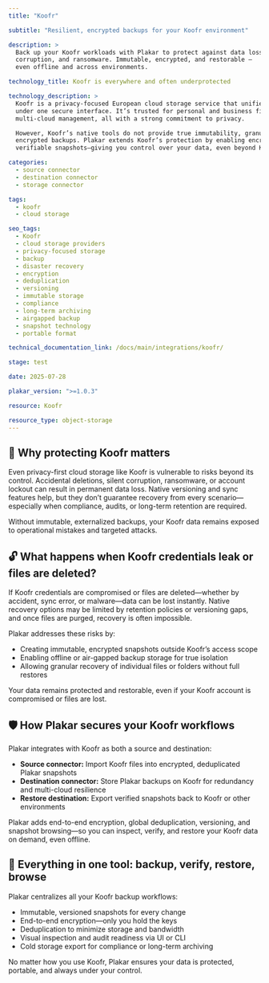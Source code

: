 ```yaml
---
title: "Koofr"

subtitle: "Resilient, encrypted backups for your Koofr environment"

description: >
  Back up your Koofr workloads with Plakar to protect against data loss,
  corruption, and ransomware. Immutable, encrypted, and restorable —
  even offline and across environments.

technology_title: Koofr is everywhere and often underprotected

technology_description: >
  Koofr is a privacy-focused European cloud storage service that unifies multiple storage accounts
  under one secure interface. It’s trusted for personal and business file storage, sharing, and
  multi-cloud management, all with a strong commitment to privacy.

  However, Koofr’s native tools do not provide true immutability, granular versioning, or portable
  encrypted backups. Plakar extends Koofr’s protection by enabling encrypted, deduplicated, and
  verifiable snapshots—giving you control over your data, even beyond Koofr’s own environment.

categories:
  - source connector
  - destination connector
  - storage connector

tags:
  - koofr
  - cloud storage

seo_tags:
  - Koofr
  - cloud storage providers
  - privacy-focused storage
  - backup
  - disaster recovery
  - encryption
  - deduplication
  - versioning
  - immutable storage
  - compliance
  - long-term archiving
  - airgapped backup
  - snapshot technology
  - portable format

technical_documentation_link: /docs/main/integrations/koofr/

stage: test

date: 2025-07-28

plakar_version: ">=1.0.3"

resource: Koofr

resource_type: object-storage
---
```


## 🧠 Why protecting Koofr matters

Even privacy-first cloud storage like Koofr is vulnerable to risks beyond its control. Accidental deletions, silent corruption, ransomware, or account lockout can result in permanent data loss. Native versioning and sync features help, but they don’t guarantee recovery from every scenario—especially when compliance, audits, or long-term retention are required.

Without immutable, externalized backups, your Koofr data remains exposed to operational mistakes and targeted attacks.

## 🔓 What happens when Koofr credentials leak or files are deleted?

If Koofr credentials are compromised or files are deleted—whether by accident, sync error, or malware—data can be lost instantly. Native recovery options may be limited by retention policies or versioning gaps, and once files are purged, recovery is often impossible.

Plakar addresses these risks by:

- Creating immutable, encrypted snapshots outside Koofr’s access scope
- Enabling offline or air-gapped backup storage for true isolation
- Allowing granular recovery of individual files or folders without full restores

Your data remains protected and restorable, even if your Koofr account is compromised or files are lost.

## 🛡️ How Plakar secures your Koofr workflows

Plakar integrates with Koofr as both a source and destination:

- **Source connector:** Import Koofr files into encrypted, deduplicated Plakar snapshots
- **Destination connector:** Store Plakar backups on Koofr for redundancy and multi-cloud resilience
- **Restore destination:** Export verified snapshots back to Koofr or other environments

Plakar adds end-to-end encryption, global deduplication, versioning, and snapshot browsing—so you can inspect, verify, and restore your Koofr data on demand, even offline.

## 🧰 Everything in one tool: backup, verify, restore, browse

Plakar centralizes all your Koofr backup workflows:

- Immutable, versioned snapshots for every change
- End-to-end encryption—only you hold the keys
- Deduplication to minimize storage and bandwidth
- Visual inspection and audit readiness via UI or CLI
- Cold storage export for compliance or long-term archiving

No matter how you use Koofr, Plakar ensures your data is protected, portable, and always under your control.
